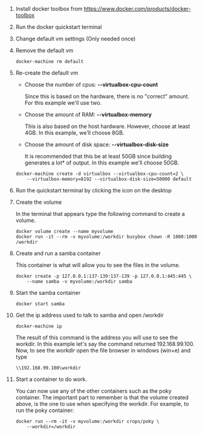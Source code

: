 1. Install docker toolbox from https://www.docker.com/products/docker-toolbox
2. Run the docker quickstart terminal
3. Change default vm settings (Only needed once)
  1. Remove the default vm

     ```
     docker-machine rm default
     ```
  2. Re-create the default vm
     * Choose the number of cpus: **--virtualbox-cpu-count**

         Since this is based on the hardware, there is no "correct" amount. For
         this example we'll use two.


     * Choose the amount of RAM: **--virtualbox-memory**

         This is also based on the host hardware. However, choose at least
         4GB. In this example, we'll choose 8GB.


     * Choose the amount of disk space: **--virtualbox-disk-size**

         It is recommended that this be at least 50GB since building generates
         a lot* of output. In this example we'll choose 50GB.
     ```
     docker-machine create -d virtualbox --virtualbox-cpu-count=2 \
         --virtualbox-memory=8192 --virtualbox-disk-size=50000 default
     ```
4. Run the quickstart terminal by clicking the icon on the desktop
5. Create the volume

   In the terminal that appears type the following command to create a volume.
   ```
   docker volume create --name myvolume
   docker run -it --rm -v myvolume:/workdir busybox chown -R 1000:1000 /workdir
   ```
6. Create and run a samba container

   This container is what will allow you to see the files in the volume.
   ```
   docker create -p 127.0.0.1:137-139:137-139 -p 127.0.0.1:445:445 \
       --name samba -v myvolume:/workdir samba
   ```
7. Start the samba container

   ```
   docker start samba
   ```
8. Get the ip address used to talk to samba and open /workdir

   ```
   docker-machine ip
   ```
   The result of this command is the address you will use to see the workdir.
   In this example let's say the command returned 192.168.99.100. Now, to see
   the *workdir* open the file browser in windows (win+e) and type
   ```
   \\192.168.99.100\workdir
   ```
9. Start a container to do work.

   You can now use any of the other containers such as the poky
   container. The important part to remember is that the volume created above,
   is the one to use when specifying the workdir. For example, to run the
   poky container:
   ```
   docker run --rm -it -v myvolume:/workdir crops/poky \
       --workdir=/workdir
   ```
